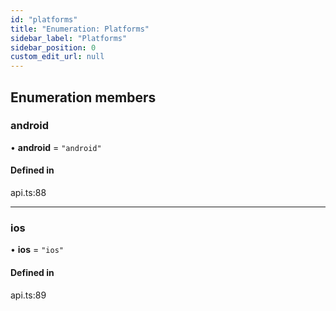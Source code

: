 ```yaml
---
id: "platforms"
title: "Enumeration: Platforms"
sidebar_label: "Platforms"
sidebar_position: 0
custom_edit_url: null
---
```


## Enumeration members

### android

• **android** = `"android"`

#### Defined in

api.ts:88

___

### ios

• **ios** = `"ios"`

#### Defined in

api.ts:89
